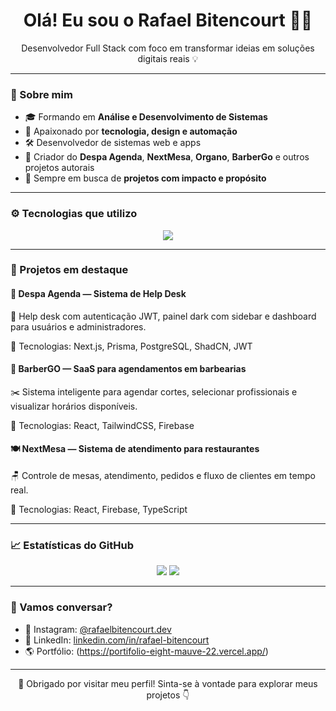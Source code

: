 <h1 align="center">Olá! Eu sou o Rafael Bitencourt 👨‍💻</h1>

<p align="center">
  Desenvolvedor Full Stack com foco em transformar ideias em soluções digitais reais 💡
</p>

---

### 🚀 Sobre mim

- 🎓 Formando em **Análise e Desenvolvimento de Sistemas**
- 🧠 Apaixonado por **tecnologia, design e automação**
- 🛠️ Desenvolvedor de sistemas web e apps 
- 🧩 Criador do **Despa Agenda**, **NextMesa**, **Organo**, **BarberGo** e outros projetos autorais
- 💼 Sempre em busca de **projetos com impacto e propósito**

---

### ⚙️ Tecnologias que utilizo

<div align="center"> <img src="https://skillicons.dev/icons?i=typescript,nextjs,react,nodejs,postgres,firebase,prisma,tailwind,html,css,js,kotlin,androidstudio" /> </div>

---

### 🌟 Projetos em destaque

#### 🔧 Despa Agenda — Sistema de Help Desk  
📌 Help desk com autenticação JWT, painel dark com sidebar e dashboard para usuários e administradores.  

🔗 Tecnologias: Next.js, Prisma, PostgreSQL, ShadCN, JWT

#### 💈 BarberGO — SaaS para agendamentos em barbearias
✂️ Sistema inteligente para agendar cortes, selecionar profissionais e visualizar horários disponíveis.                                                                                                      

🔗 Tecnologias: React, TailwindCSS, Firebase

#### 🍽️ NextMesa — Sistema de atendimento para restaurantes  
🪑 Controle de mesas, atendimento, pedidos e fluxo de clientes em tempo real.  

🔗 Tecnologias: React, Firebase, TypeScript

---

### 📈 Estatísticas do GitHub

<p align="center">
  <img src="https://github-readme-stats.vercel.app/api?username=rafaelbitencourt&show_icons=true&theme=tokyonight" />
  <img src="https://github-readme-streak-stats.herokuapp.com/?user=rafaelbitencourt&theme=tokyonight" />
</p>

---

### 🤝 Vamos conversar?

- 📸 Instagram: [@rafaelbitencourt.dev](https://www.instagram.com/rfl_bitencourt/)
- 💼 LinkedIn: [linkedin.com/in/rafael-bitencourt](https://www.linkedin.com/in/rafael-bitencourtgf/)
- 🌎 Portfólio: (https://portifolio-eight-mauve-22.vercel.app/)

---

<p align="center">💜 Obrigado por visitar meu perfil! Sinta-se à vontade para explorar meus projetos 👇</p>
